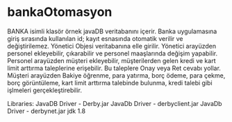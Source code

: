# bankaOtomasyon
BANKA isimli klasör örnek javaDB veritabanını içerir.
Banka uygulamasına giriş sırasında kullanılan id; kayıt esnasında otomatik verilir ve değiştirilemez.
Yönetici Objesi veritabanına elle girilir.
Yönetici arayüzden personel ekleyebilir, çıkarabilir ve personel maaşlarında değişim yapabilir.
Personel arayüzden müşteri ekleyebilir, müşterilerden gelen kredi ve kart limit arttırma taleplerine erişebilir. Bu taleplere Onay veya Ret cevabı yollar.
Müşteri arayüzden Bakiye öğrenme, para yatırma, borç ödeme, para çekme, borç görüntüleme, kart limit arttırma talebinde bulunma, kredi talebi gibi işlmeleri gerçekleştirebilir.

Libraries:
JavaDB Driver - Derby.jar
JavaDb Driver - derbyclient.jar
JavaDb Driver - derbynet.jar
jdk 1.8

